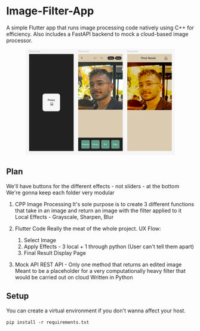 # Image-Filter-App
A simple Flutter app that runs image processing code natively using C++ for efficiency. Also includes a FastAPI backend to mock a cloud-based image processor.

<div style="text-align: center;">
    <img src="figma_design.png" alt="drawing" width="400"/>
</div>

## Plan

We'll have buttons for the different effects - not sliders - at the bottom 
We're gonna keep each folder very modular

1. CPP Image Processing 
  It's sole purpose is to create 3 different functions that take in an image and return an image with the filter applied to it
  Local Effects - Grayscale, Sharpen, Blur

2. Flutter Code
  Really the meat of the whole project.
  UX Flow:
    1. Select Image
    2. Apply Effects - 3 local + 1 through python (User can't tell them apart)
    3. Final Result Display Page
  
3. Mock API 
  REST API - Only one method that returns an edited image
  Meant to be a placeholder for a very computationally heavy filter that would be carried out on cloud
  Written in Python

## Setup

You can create a virtual environment if you don't wanna affect your host.

```
pip install -r requirements.txt
```
